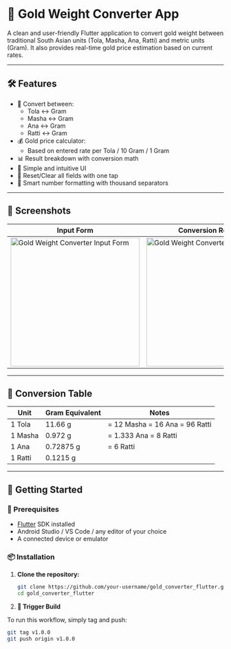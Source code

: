 # 📱 Gold Weight Converter App

A clean and user-friendly Flutter application to convert gold weight between traditional South Asian units (Tola, Masha, Ana, Ratti) and metric units (Gram). It also provides real-time gold price estimation based on current rates.

---

## 🛠️ Features

- 🔁 Convert between:
  - Tola ↔ Gram
  - Masha ↔ Gram
  - Ana ↔ Gram
  - Ratti ↔ Gram
- 💰 Gold price calculator:
  - Based on entered rate per Tola / 10 Gram / 1 Gram
- 📊 Result breakdown with conversion math
- 🎯 Simple and intuitive UI
- 🧼 Reset/Clear all fields with one tap
- 🧮 Smart number formatting with thousand separators

---

## 📸 Screenshots

| Input Form | Conversion Results |
|------------|-------------------|
| <img width="300" alt="Gold Weight Converter Input Form" src="https://github.com/user-attachments/assets/a5eed981-32aa-4001-b9a1-f3fbb0b6ced5" /> | <img width="300" alt="Gold Weight Converter Results" src="https://github.com/user-attachments/assets/7374c7a3-97bb-47c2-b5c5-916dfbcc589a" /> |

---

## 📏 Conversion Table

| Unit    | Gram Equivalent | Notes                          |
| ------- | --------------- | ------------------------------ |
| 1 Tola  | 11.66 g         | = 12 Masha = 16 Ana = 96 Ratti |
| 1 Masha | 0.972 g         | = 1.333 Ana = 8 Ratti          |
| 1 Ana   | 0.72875 g       | = 6 Ratti                      |
| 1 Ratti | 0.1215 g        |                                |

---

## 🚀 Getting Started

### 🔧 Prerequisites

- [Flutter](https://flutter.dev/docs/get-started/install) SDK installed
- Android Studio / VS Code / any editor of your choice
- A connected device or emulator

### 📦 Installation

1. **Clone the repository:**

   ```bash
   git clone https://github.com/your-username/gold_converter_flutter.git
   cd gold_converter_flutter


2. **🧪 Trigger Build**

To run this workflow, simply tag and push:
  ```bash
  git tag v1.0.0
  git push origin v1.0.0
